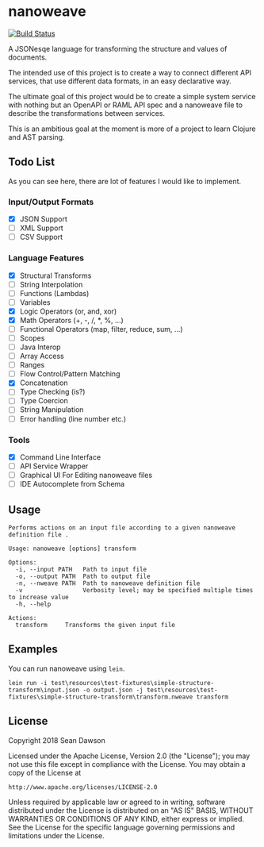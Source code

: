 # nanoweave

[![Build Status](https://travis-ci.org/NoxHarmonium/nanoweave.svg?branch=master)](https://travis-ci.org/NoxHarmonium/nanoweave)

A JSONesqe language for transforming 
the structure and values of documents.

The intended use of this project
is to create a way to
connect different API services,
that use different data formats,
in an easy declarative way.

The ultimate goal of this project
would be to create a simple system service
with nothing but an 
OpenAPI or RAML API spec
and a nanoweave file to describe
the transformations between services.

This is an ambitious goal
at the moment is more of a project
to learn Clojure and AST parsing.

## Todo List

As you can see here,
there are lot of features
I would like to implement.

### Input/Output Formats

- [X] JSON Support
- [ ] XML Support
- [ ] CSV Support

### Language Features

- [X] Structural Transforms
- [ ] String Interpolation
- [ ] Functions (Lambdas)
- [ ] Variables
- [X] Logic Operators (or, and, xor)
- [X] Math Operators (+, -, /, *, %, ...)
- [ ] Functional Operators (map, filter, reduce, sum, ...)
- [ ] Scopes
- [ ] Java Interop
- [ ] Array Access
- [ ] Ranges
- [ ] Flow Control/Pattern Matching
- [X] Concatenation
- [ ] Type Checking (is?)
- [ ] Type Coercion
- [ ] String Manipulation
- [ ] Error handling (line number etc.)

### Tools
- [X] Command Line Interface
- [ ] API Service Wrapper
- [ ] Graphical UI For Editing nanoweave files
- [ ] IDE Autocomplete from Schema

## Usage

    Performs actions on an input file according to a given nanoweave definition file .
    
    Usage: nanoweave [options] transform
    
    Options:
      -i, --input PATH   Path to input file
      -o, --output PATH  Path to output file
      -n, --nweave PATH  Path to nanoweave definition file
      -v                 Verbosity level; may be specified multiple times to increase value
      -h, --help
    
    Actions:
      transform     Transforms the given input file

## Examples

You can run nanoweave using `lein`. 

    lein run -i test\resources\test-fixtures\simple-structure-transform\input.json -o output.json -j test\resources\test-fixtures\simple-structure-transform\transform.nweave transform

## License

Copyright 2018 Sean Dawson

Licensed under the Apache License, Version 2.0 (the "License");
you may not use this file except in compliance with the License.
You may obtain a copy of the License at

    http://www.apache.org/licenses/LICENSE-2.0

Unless required by applicable law or agreed to in writing, software
distributed under the License is distributed on an "AS IS" BASIS,
WITHOUT WARRANTIES OR CONDITIONS OF ANY KIND, either express or implied.
See the License for the specific language governing permissions and
limitations under the License.